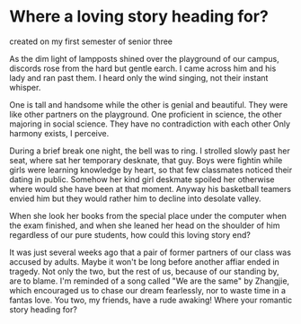 # Where a loving story heading for?

created on my first semester of senior three

As the dim light of lampposts shined over the playground of our campus, discords rose from
the hard but gentle earch. I came across him and his lady and ran past them. I heard only the wind singing, not their instant whisper.

One is tall and handsome while the other is genial and beautiful. They were like other partners on the playground. One proficient in science, the other majoring in social science. They have no contradiction with each other Only harmony exists, I perceive.

During a brief break one night, the bell was to ring. I strolled slowly past her seat, where sat her temporary desknate, that guy. Boys were fightin while girls were learning knowledge by heart, so that few classmates noticed their dating in public. Somehow her kind girl deskmate spoiled her otherwise where would she have been at that moment. Anyway his basketball teamers envied him but they would rather him to decline into desolate valley.

When she look her books from the special place under the computer when the exam finished, and when she leaned her head on the shoulder of him regardless of our pure students, how could this loving story end?

It was just several weeks ago that a pair of former partners of our class was accused by adults.
Maybe it won't be long before another affiar ended in tragedy. Not only the two, but the rest of us, because of our standing by, are to blame. I'm reminded of a song called "We are the same" by Zhangjie, which encouraged us to chase our dream fearlessly, nor to waste time in a fantas love. You two, my friends, have a rude awaking! Where your romantic story heading for?
